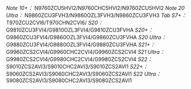 *Note 10+：*
N9760ZCU5HVI2/N9760CHC5HVI2/N9760ZCU5HVI2
*Note 20 Ultra：*
N9860ZCU3FVH3/N9860OZL3FVH3/N9860ZCU3FVH3
*Tab S7+：*
T970ZCU2CVI6/T970CHN2CVI6/
*S20：*
G9810ZCU3FVI4/G9810OZL3FVI4/G9810ZCU3FVHA
*S20+：*
G9860ZCU3FVI4/G9860OZL3FVI4/G9860ZCU3FVHA
*S20 Ultra：*
G9880ZCU3FVI4/G9880OZL3FVI4/G9880ZCU3FVHA
*S21+：*
G9960ZCS2CVI4/G9960CHC2CVI4/G9960ZCS2CVI4
*S21 Ultra：*
G9980ZCS2CVI4/G9980CHC2CVI4/G9980ZCS2CVI4
*S22：*
S9010ZCS2AVI3/S9010CHC2AVI3/S9010ZCS2AVI1
*S22+：*
S9060ZCS2AVI3/S9060CHC2AVI3/S9060ZCS2AVI1
*S22 Ultra：*
S9080ZCS2AVI3/S9080CHC2AVI3/S9080ZCS2AVI1
